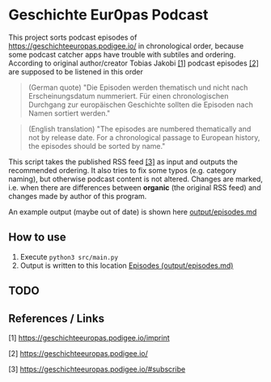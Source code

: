 # Geschichte Eur0pas Podcast

This project sorts podcast episodes of https://geschichteeuropas.podigee.io/ in chronological order, because some podcast catcher apps have trouble with subtiles and ordering.
According to original author/creator Tobias Jakobi [[1]](#ref1) podcast episodes [[2]](#ref2) are supposed to be listened in this order

> (German quote) "Die Episoden werden thematisch und nicht nach Erscheinungsdatum nummeriert. Für einen chronologischen Durchgang zur europäischen Geschichte sollten die Episoden nach Namen sortiert werden."

> (English translation) "The episodes are numbered thematically and not by release date. For a chronological passage to European history, the episodes should be sorted by name."

This script takes the published RSS feed [[3]](#ref3) as input and outputs the recommended ordering.
It also tries to fix some typos (e.g. category naming), but otherwise podcast content is not altered.
Changes are marked, i.e. when there are differences between **organic** (the original RSS feed) and changes made by author of this program.

An example output (maybe out of date) is shown here [output/episodes.md](output/episodes.md)


## How to use

1. Execute `python3 src/main.py`
2. Output is written to this location [Episodes (output/episodes.md)](output/episodes.md)

## TODO


## References / Links

<a id="ref1"></a>
[1] https://geschichteeuropas.podigee.io/imprint

<a id="ref2"></a>
[2] https://geschichteeuropas.podigee.io/

<a id="ref3"></a>
[3] https://geschichteeuropas.podigee.io/#subscribe


